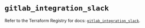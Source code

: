 # `gitlab_integration_slack`

Refer to the Terraform Registry for docs: [`gitlab_integration_slack`](https://registry.terraform.io/providers/gitlabhq/gitlab/17.9.0/docs/resources/integration_slack).
